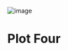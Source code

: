 ![image](https://github.com/capitancuro/Plot_Four/assets/127172825/d30bd011-4b9f-460f-92ec-c59955590be0)
# Plot Four
